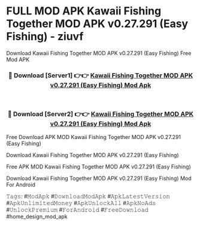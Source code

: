 # FULL MOD APK Kawaii Fishing Together MOD APK v0.27.291 (Easy Fishing) - ziuvf
Download Kawaii Fishing Together MOD APK v0.27.291 (Easy Fishing) Free Mod APK

<div align="center">
<h3>🔴 Download [Server1] 👉👉 <a href="https://apk-comot.site?title=Kawaii_Fishing_Together_MOD_APK_v0.27.291_(Easy_Fishing)">Kawaii Fishing Together MOD APK v0.27.291 (Easy Fishing) Mod Apk</a></h3><br>

<h3>🔴 Download [Server2] 👉👉 <a href="https://apk-comot.site?title=Kawaii_Fishing_Together_MOD_APK_v0.27.291_(Easy_Fishing)">Kawaii Fishing Together MOD APK v0.27.291 (Easy Fishing) Mod Apk</a></h3>
</div>


Free Download APK MOD Kawaii Fishing Together MOD APK v0.27.291 (Easy Fishing)

Download Kawaii Fishing Together MOD APK v0.27.291 (Easy Fishing) 

Free APK MOD Kawaii Fishing Together MOD APK v0.27.291 (Easy Fishing) 

Download Kawaii Fishing Together MOD APK v0.27.291 (Easy Fishing) Mod For Android

𝚃𝚊𝚐𝚜: #𝙼𝚘𝚍𝙰𝚙𝚔 #𝙳𝚘𝚠𝚗𝚕𝚘𝚊𝚍𝙼𝚘𝚍𝙰𝚙𝚔 #𝙰𝚙𝚔𝙻𝚊𝚝𝚎𝚜𝚝𝚅𝚎𝚛𝚜𝚒𝚘𝚗 #𝙰𝚙𝚔𝚄𝚗𝚕𝚒𝚖𝚒𝚝𝚎𝚍𝙼𝚘𝚗𝚎𝚢 #𝙰𝚙𝚔𝚄𝚗𝚕𝚘𝚌𝚔𝙰𝚕𝚕 #𝙰𝚙𝚔𝙽𝚘𝙰𝚍𝚜 #𝚄𝚗𝚕𝚘𝚌𝚔𝙿𝚛𝚎𝚖𝚒𝚞𝚖 #𝙵𝚘𝚛𝙰𝚗𝚍𝚛𝚘𝚒𝚍 #𝙵𝚛𝚎𝚎𝙳𝚘𝚠𝚗𝚕𝚘𝚊𝚍 #home_design_mod_apk